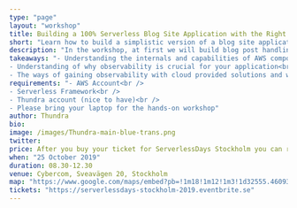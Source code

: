 ```yaml
---
type: "page"
layout: "workshop"
title: Building a 100% Serverless Blog Site Application with the Right Observability
short: "Learn how to build a simplistic version of a blog site application in serverless and how to gain observability into the application and architecture with Thundra."
description: "In the workshop, at first we will build blog post handling and processing parts of a blog site application from scratch step by step on AWS Lambda. Applications will be interacted and pipelined with each other through AWS services like API Gateway, SQS, SNS, DynamoDB and many others. We will grasp the importance of observability in distributed serverless applications and learn how to monitor this application s with CloudWatch, X-Ray and Thundra."
takeaways: "- Understanding the internals and capabilities of AWS components in a serverless architecture.<br />
- Understanding of why observability is crucial for your application<br />
- The ways of gaining observability with cloud provided solutions and with Thundra"
requirements: "- AWS Account<br />
- Serverless Framework<br />
- Thundra account (nice to have)<br />
- Please bring your laptop for the hands-on workshop"
author: Thundra
bio: 
image: /images/Thundra-main-blue-trans.png
twitter: 
price: After you buy your ticket for ServerlessDays Stockholm you can register for a workshop without any additional cost. Information will be sent to you in the confirmation email.
when: "25 October 2019"
duration: 08.30-12.30
venue: Cybercom, Sveavägen 20, Stockholm
map: "https://www.google.com/maps/embed?pb=!1m18!1m12!1m3!1d32555.46093621571!2d18.059730888566826!3d59.33769006069104!2m3!1f0!2f0!3f0!3m2!1i1024!2i768!4f13.1!3m3!1m2!1s0x465f9d8653313e89%3A0x4b6106d71b8e922a!2sCybercom+Group+AB!5e0!3m2!1sen!2sse!4v1566374314125!5m2!1sen!2sse"
tickets: "https://serverlessdays-stockholm-2019.eventbrite.se"
---
```


